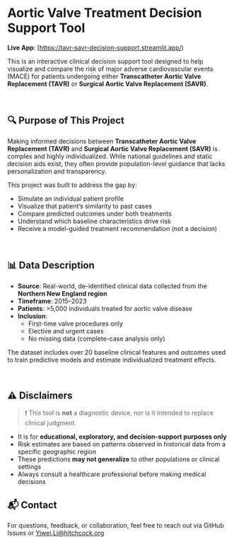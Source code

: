 # Aortic Valve Treatment Decision Support Tool


**Live App**: [https://tavr-savr-decision-support.streamlit.app/)

This is an interactive clinical decision support tool designed to help visualize and compare the risk of major adverse cardiovascular events (MACE) for patients undergoing either **Transcatheter Aortic Valve Replacement (TAVR)** or **Surgical Aortic Valve Replacement (SAVR)**.

<br>

## 🔍 Purpose of This Project 

Making informed decisions between **Transcatheter Aortic Valve Replacement (TAVR)** and **Surgical Aortic Valve Replacement (SAVR)** is complex and highly individualized. While national guidelines and static decision aids exist, they often provide population-level guidance that lacks personalization and transparency.


This project was built to address the gap by:

- Simulate an individual patient profile
- Visualize that patient’s similarity to past cases
- Compare predicted outcomes under both treatments
- Understand which baseline characteristics drive risk
- Receive a model-guided treatment recommendation (not a decision)

<br>

## 📊 Data Description

- **Source**: Real-world, de-identified clinical data collected from the **Northern New England region**
- **Timeframe**: 2015–2023
- **Patients**: >5,000 individuals treated for aortic valve disease
- **Inclusion**:
  - First-time valve procedures only
  - Elective and urgent cases
  - No missing data (complete-case analysis only)

The dataset includes over 20 baseline clinical features and outcomes used to train predictive models and estimate individualized treatment effects.

<br>

## ⚠️ Disclaimers

> ❗ This tool is **not** a diagnostic device, nor is it intended to replace clinical judgment.

- It is for **educational, exploratory, and decision-support purposes only**
- Risk estimates are based on patterns observed in historical data from a specific geographic region
- These predictions **may not generalize** to other populations or clinical settings
- Always consult a healthcare professional before making medical decisions



## 📬 Contact

For questions, feedback, or collaboration, feel free to reach out via GitHub Issues or Yiwei.Li@hitchcock.org